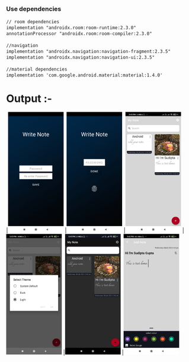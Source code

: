 ### Use dependencies
    
    // room dependencies
    implementation "androidx.room:room-runtime:2.3.0"
    annotationProcessor "androidx.room:room-compiler:2.3.0"

    //navigation
    implementation "androidx.navigation:navigation-fragment:2.3.5"
    implementation "androidx.navigation:navigation-ui:2.3.5"

    //material dependencies
    implementation 'com.google.android.material:material:1.4.0'



# Output :-

|<img src="https://raw.githubusercontent.com/Sudiptagupta217/NoteLocker/master/app/src/main/res/drawable/img1.jpeg" width="150">
|<img src="https://raw.githubusercontent.com/Sudiptagupta217/NoteLocker/master/app/src/main/res/drawable/img2.jpeg" width="150">
|<img src="https://raw.githubusercontent.com/Sudiptagupta217/NoteLocker/master/app/src/main/res/drawable/img3.jpeg" width="150">
|<img src="https://raw.githubusercontent.com/Sudiptagupta217/NoteLocker/master/app/src/main/res/drawable/img4.jpeg" width="150">
|<img src="https://raw.githubusercontent.com/Sudiptagupta217/NoteLocker/master/app/src/main/res/drawable/img5.jpeg" width="150">
|<img src="https://raw.githubusercontent.com/Sudiptagupta217/NoteLocker/master/app/src/main/res/drawable/img6.jpeg" width="150">

